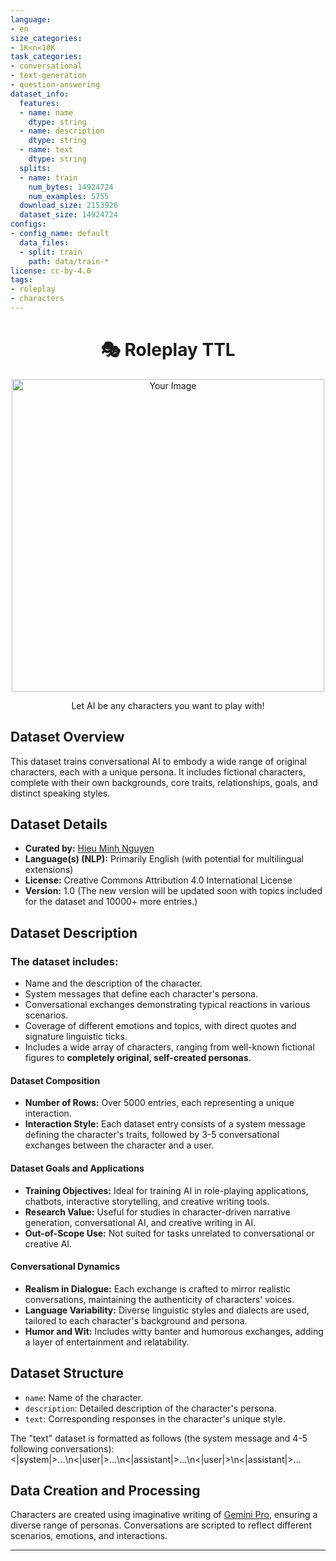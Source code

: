 ```yaml
---
language:
- en
size_categories:
- 1K<n<10K
task_categories:
- conversational
- text-generation
- question-answering
dataset_info:
  features:
  - name: name
    dtype: string
  - name: description
    dtype: string
  - name: text
    dtype: string
  splits:
  - name: train
    num_bytes: 14924724
    num_examples: 5755
  download_size: 2153926
  dataset_size: 14924724
configs:
- config_name: default
  data_files:
  - split: train
    path: data/train-*
license: cc-by-4.0
tags:
- roleplay
- characters
---
```


<h1 align="center"> 🎭 Roleplay TTL</h1>
<p align="center">
    <img src="https://bots-ttl.s3.amazonaws.com/intro1.png" alt="Your Image" width="500">
</p>

<p align="center">Let AI be any characters you want to play with!</p>

## Dataset Overview

This dataset trains conversational AI to embody a wide range of original characters, each with a unique persona. It includes fictional characters, complete with their own backgrounds, core traits, relationships, goals, and distinct speaking styles.

## Dataset Details

- **Curated by:** [Hieu Minh Nguyen](mywebleo.com)
- **Language(s) (NLP):** Primarily English (with potential for multilingual extensions)
- **License:** Creative Commons Attribution 4.0 International License
- **Version:** 1.0 (The new version will be updated soon with topics included for the dataset and 10000+ more entries.)

## Dataset Description

### The dataset includes:
- Name and the description of the character.
- System messages that define each character's persona.
- Conversational exchanges demonstrating typical reactions in various scenarios.
- Coverage of different emotions and topics, with direct quotes and signature linguistic ticks.
- Includes a wide array of characters, ranging from well-known fictional figures to **completely original, self-created personas**.

#### Dataset Composition
- **Number of Rows:** Over 5000 entries, each representing a unique interaction.
- **Interaction Style:** Each dataset entry consists of a system message defining the character's traits, followed by 3-5 conversational exchanges between the character and a user.
  
#### Dataset Goals and Applications
- **Training Objectives:** Ideal for training AI in role-playing applications, chatbots, interactive storytelling, and creative writing tools.
- **Research Value:** Useful for studies in character-driven narrative generation, conversational AI, and creative writing in AI.
- **Out-of-Scope Use:** Not suited for tasks unrelated to conversational or creative AI.

#### Conversational Dynamics
- **Realism in Dialogue:** Each exchange is crafted to mirror realistic conversations, maintaining the authenticity of characters' voices.
- **Language Variability:** Diverse linguistic styles and dialects are used, tailored to each character's background and persona.
- **Humor and Wit:** Includes witty banter and humorous exchanges, adding a layer of entertainment and relatability.

## Dataset Structure

- `name`: Name of the character.
- `description`: Detailed description of the character's persona. 
- `text`: Corresponding responses in the character's unique style.
  
The "text" dataset is formatted as follows (the system message and 4-5 following conversations):
<|system|>...</s>\n<|user|>...</s>\n<|assistant|>...</s>\n<|user|>\n<|assistant|>...</s>

## Data Creation and Processing

Characters are created using imaginative writing of [Gemini Pro](https://deepmind.google/technologies/gemini/#build-with-gemini), ensuring a diverse range of personas. Conversations are scripted to reflect different scenarios, emotions, and interactions.

---